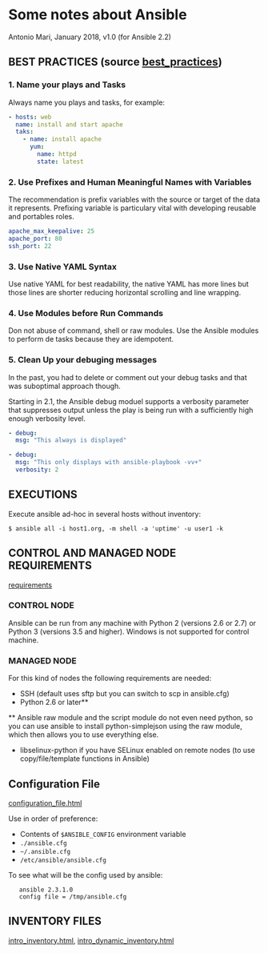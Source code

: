 # Some notes about Ansible
Antonio Mari, January 2018, v1.0 (for Ansible 2.2)

## BEST PRACTICES (source [best_practices](https://www.ansible.com/blog/ansible-best-practices-essentials))

### 1. Name your plays and Tasks
Always name you plays and tasks, for example:

```yaml
- hosts: web
  name: install and start apache
  taks:
    - name: install apache
      yum:
        name: httpd
        state: latest
```

### 2. Use Prefixes and Human Meaningful Names with Variables
The recommendation is prefix variables with the source or target of the data it represents. Prefixing variable is particulary vital with developing reusable and portables roles.

```yaml
apache_max_keepalive: 25
apache_port: 80
ssh_port: 22
```

### 3. Use Native YAML Syntax
Use native YAML for best readability, the native YAML has more lines but those lines are shorter reducing horizontal scrolling and line wrapping.

### 4. Use Modules before Run Commands
Don not abuse of command, shell or raw modules. Use the Ansible modules to perform de tasks because they are idempotent.

### 5. Clean Up your debuging messages
In the past, you had to delete or comment out your debug tasks and that was suboptimal approach though.

Starting in 2.1, the Ansible debug moduel supports a verbosity parameter that suppresses output unless the play is being run with a sufficiently high enough verbosity level.

```yaml
- debug:
  msg: "This always is displayed"

- debug:
  msg: "This only displays with ansible-playbook -vv+"
  verbosity: 2
```


## EXECUTIONS
Execute ansible ad-hoc in several hosts without inventory:

`$ ansible all -i host1.org, -m shell -a 'uptime' -u user1 -k`



## CONTROL AND MANAGED NODE REQUIREMENTS
[requirements](http://docs.ansible.com/ansible/latest/intro_installation.html#control-machine-requirements)

### CONTROL NODE
Ansible can be run from any machine with Python 2 (versions 2.6 or 2.7) or Python 3 (versions 3.5 and higher). Windows is not supported for control machine.

### MANAGED NODE
For this kind of nodes the following requirements are needed:

 * SSH (default uses sftp but you can switch to scp in ansible.cfg)
 * Python 2.6 or later**

** Ansible raw module and the script module do not even need python, so you can use ansible to install python-simplejson using the raw module, which then allows you to use everything else.
 * libselinux-python if you have SELinux enabled on remote nodes (to use copy/file/template functions in Ansible)


## Configuration File
[configuration_file.html](http://docs.ansible.com/ansible/latest/intro_configuration.html)

Use in order of preference:
 + Contents of `$ANSIBLE_CONFIG` environment variable
 + `./ansible.cfg`
 + `~/.ansible.cfg`
 + `/etc/ansible/ansible.cfg`

To see what will be the config used by ansible:
```ansible --version
   ansible 2.3.1.0
   config file = /tmp/ansible.cfg
```

## INVENTORY FILES
[intro_inventory.html](http://docs.ansible.com/ansible/latest/intro_inventory.html), [intro_dynamic_inventory.html](http://docs.ansible.com/ansible/latest/intro_dynamic_inventory.html)


